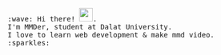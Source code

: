 <p>
  <samp>
    :wave: Hi there! <img src="https://user-images.githubusercontent.com/5679180/79618120-0daffb80-80be-11ea-819e-d2b0fa904d07.gif" width="27px">.
    <br> I'm MMDer, student at Dalat University.
    <br>I love to learn web development & make mmd video. :sparkles:<br>
  </samp>
</p>
